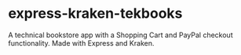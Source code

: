 # express-kraken-tekbooks
A technical bookstore app with a Shopping Cart and PayPal checkout functionality. Made with Express and Kraken.

